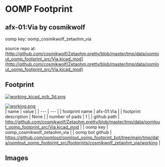 # OOMP Footprint  
## afx-01:Via  by cosmikwolf  
  
oomp key: oomp_cosmikwolf_zetaohm_via  
  
source repo at: [http://github.com/cosmikwolf/Zetaohm.pretty/blob/master/tmp/data/oomlout_oomp_footprint_src/Via.kicad_mod](http://github.com/cosmikwolf/Zetaohm.pretty/blob/master/tmp/data/oomlout_oomp_footprint_src/Via.kicad_mod)  
## Footprint  
  
[![working_kicad_pcb_3d.png](working_kicad_pcb_3d_600.png)](working_kicad_pcb_3d.png)  
  
[![working.png](working_600.png)](working.png)  
| name | value | 
| --- | --- | 
| footprint name | afx-01:Via | 
| footprint description | None | 
| number of pads | 1 | 
| github path | http://github.com/cosmikwolf/Zetaohm.pretty/blob/master/tmp/data/oomlout_oomp_footprint_src/Via.kicad_mod | 
| oomp key | oomp_cosmikwolf_zetaohm_via | 
| oomp bot github | https://github.com/oomlout/oomlout_oomp_footprint_bot/tree/main/tmp/data/oomlout_oomp_footprint_src/footprints/cosmikwolf_zetaohm_via/working | 
## Images  
